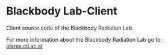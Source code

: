 Blackbody Lab-Client
======

Client source code of the Blackbody Radiation Lab.

For more information about the Blackbody Radiation Lab go to: [olarex.cti.ac.at](http://olarex.cti.ac.at)
